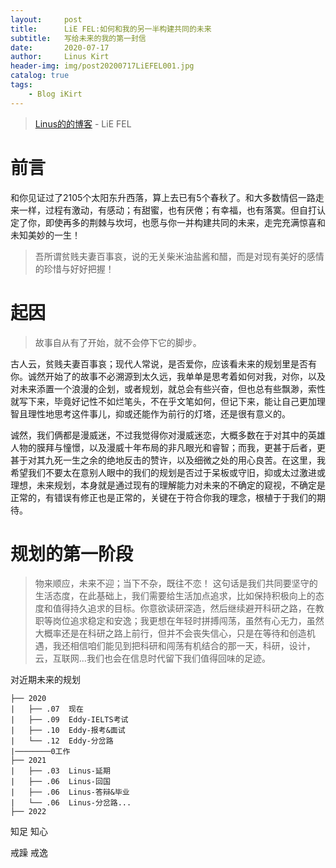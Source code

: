 ```yaml
---
layout:     post
title:      LiE FEL:如何和我的另一半构建共同的未来
subtitle:   写给未来的我的第一封信
date:       2020-07-17
author:     Linus Kirt
header-img: img/post20200717LiEFEL001.jpg
catalog: true
tags:
    - Blog iKirt
---
```


> [Linus的的博客](http://linuskirt.github.io) - LiE FEL

# 前言
和你见证过了2105个太阳东升西落，算上去已有5个春秋了。和大多数情侣一路走来一样，过程有激动，有感动；有甜蜜，也有厌倦；有幸福，也有落寞。但自打认定了你，即使再多的荆棘与坎坷，也愿与你一并构建共同的未来，走完充满惊喜和未知美妙的一生！
> 吾所谓贫贱夫妻百事哀，说的无关柴米油盐酱和醋，而是对现有美好的感情的珍惜与好好把握！

# 起因
>故事自从有了开始，就不会停下它的脚步。

古人云，贫贱夫妻百事哀；现代人常说，是否爱你，应该看未来的规划里是否有你。诚然开始了的故事不必溯源到太久远，我单单是思考着如何对我，对你，以及对未来添置一个浪漫的企划，或者规划，就总会有些兴奋，但也总有些飘渺，索性就写下来，毕竟好记性不如烂笔头，不在乎文笔如何，但记下来，能让自己更加理智且理性地思考这件事儿，抑或还能作为前行的灯塔，还是很有意义的。

诚然，我们俩都是漫威迷，不过我觉得你对漫威迷恋，大概多数在于对其中的英雄人物的膜拜与憧憬，以及漫威十年布局的非凡眼光和睿智；而我，更甚于后者，更甚于对其九死一生之余的绝地反击的赞许，以及细微之处的用心良苦。在这里，我希望我们不要太在意别人眼中的我们的规划是否过于呆板或守旧，抑或太过激进或理想，未来规划，本身就是通过现有的理解能力对未来的不确定的窥视，不确定是正常的，有错误有修正也是正常的，关键在于符合你我的理念，根植于于我们的期待。

# 规划的第一阶段
>物来顺应，未来不迎；当下不杂，既往不恋！
这句话是我们共同要坚守的生活态度，在此基础上，我们需要给生活加点追求，比如保持积极向上的态度和值得持久追求的目标。你意欲读研深造，然后继续避开科研之路，在教职等岗位追求稳定和安逸；我更想在年轻时拼搏闯荡，虽然有心无力，虽然大概率还是在科研之路上前行，但并不会丧失信心，只是在等待和创造机遇，我还相信咱们能见到把科研和闯荡有机结合的那一天，科研，设计，云，互联网...我们也会在信息时代留下我们值得回味的足迹。

对近期未来的规划
```
├── 2020
|   ├── .07  现在
|   ├── .09  Eddy-IELTS考试
|   ├── .10  Eddy-报考&面试
|   └── .12  Eddy-分岔路
|────────0工作
├── 2021
|   ├── .03  Linus-延期
|   ├── .06  Linus-回国
|   ├── .06  Linus-答辩&毕业
|   └── .06  Linus-分岔路...
├── 2022
```

知足
知心

戒躁
戒逸